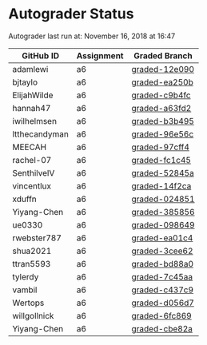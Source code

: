 # Autograder Status
Autograder last run at: November 16, 2018 at 16:47

| GitHub ID | Assignment | Graded Branch |
|-----------|------------|---------------|
| adamlewi | a6 | [graded-12e090](https://github.com/Fall2018COMP401-001/a6-adamlewi/tree/graded-12e090) | 
| bjtaylo | a6 | [graded-ea250b](https://github.com/Fall2018COMP401-001/a6-bjtaylo/tree/graded-ea250b) | 
| ElijahWilde | a6 | [graded-c9b4fc](https://github.com/Fall2018COMP401-001/a6-ElijahWilde/tree/graded-c9b4fc) | 
| hannah47 | a6 | [graded-a63fd2](https://github.com/Fall2018COMP401-001/a6-hannah47/tree/graded-a63fd2) | 
| iwilhelmsen | a6 | [graded-b3b495](https://github.com/Fall2018COMP401-001/a6-iwilhelmsen/tree/graded-b3b495) | 
| ltthecandyman | a6 | [graded-96e56c](https://github.com/Fall2018COMP401-001/a6-ltthecandyman/tree/graded-96e56c) | 
| MEECAH | a6 | [graded-97cff4](https://github.com/Fall2018COMP401-001/a6-MEECAH/tree/graded-97cff4) | 
| rachel-07 | a6 | [graded-fc1c45](https://github.com/Fall2018COMP401-001/a6-rachel-07/tree/graded-fc1c45) | 
| SenthilvelV | a6 | [graded-52845a](https://github.com/Fall2018COMP401-001/a6-SenthilvelV/tree/graded-52845a) | 
| vincentlux | a6 | [graded-14f2ca](https://github.com/Fall2018COMP401-001/a6-vincentlux/tree/graded-14f2ca) | 
| xduffn | a6 | [graded-024851](https://github.com/Fall2018COMP401-001/a6-xduffn/tree/graded-024851) | 
| Yiyang-Chen | a6 | [graded-385856](https://github.com/Fall2018COMP401-001/a6-Yiyang-Chen/tree/graded-385856) | 
ue0330 | a6 | [graded-098649](https://github.com/Fall2018COMP401-001/a6-RuiXue0330/tree/graded-098649) | 
| rwebster787 | a6 | [graded-ea01c4](https://github.com/Fall2018COMP401-001/a6-rwebster787/tree/graded-ea01c4) | 
| shua2021 | a6 | [graded-3cee62](https://github.com/Fall2018COMP401-001/a6-shua2021/tree/graded-3cee62) | 
| ttran5593 | a6 | [graded-bd88a0](https://github.com/Fall2018COMP401-001/a6-ttran5593/tree/graded-bd88a0) | 
| tylerdy | a6 | [graded-7c45aa](https://github.com/Fall2018COMP401-001/a6-tylerdy/tree/graded-7c45aa) | 
| vambil | a6 | [graded-c437c9](https://github.com/Fall2018COMP401-001/a6-vambil/tree/graded-c437c9) | 
| Wertops | a6 | [graded-d056d7](https://github.com/Fall2018COMP401-001/a6-Wertops/tree/graded-d056d7) | 
| willgollnick | a6 | [graded-6fc869](https://github.com/Fall2018COMP401-001/a6-willgollnick/tree/graded-6fc869) | 
| Yiyang-Chen | a6 | [graded-cbe82a](https://github.com/Fall2018COMP401-001/a6-Yiyang-Chen/tree/graded-cbe82a) | 
